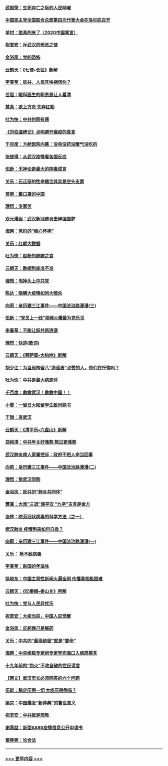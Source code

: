 #### [武振荣：生死存亡之际的人民呐喊](../pages/nsc993/n11856256.md?t=02100333) 
#### [中国民主党全国联合总部第四次代表大会在洛杉矶召开](../pages/nsc993/n11856344.md?t=02100333) 
#### [羊村：狼真的来了（2020中国寓言）](../pages/nsc993/n11856229.md?t=02100333) 
#### [祝君安：斥武汉的邪恶之徒](../pages/nsc993/n11855861.md?t=02100333) 
#### [金浴凤：党的恐怖](../pages/nsc993/n11855849.md?t=02100333) 
#### [云鹤天：《七律▪长征》新解](../pages/nsc993/n11855479.md?t=02100333) 
#### [李春草：妖共，人民凭啥相信你？](../pages/nsc993/n11855196.md?t=02100333) 
#### [苦胆：眼科医生的职责是让人看清](../pages/nsc993/n11853840.md?t=02100333) 
#### [慧真：欲上方舟 先弃红船](../pages/nsc993/n11853483.md?t=02100333) 
#### [吐为快：中共封网有感](../pages/nsc993/n11852575.md?t=02100333) 
#### [《刘伯温碑记》点明避开瘟疫的真言](../pages/nsc993/n11852128.md?t=02100333) 
#### [千百度：方舱医院内幕：没电没药没暖气没吃的](../pages/nsc993/n11850211.md?t=02100333) 
#### [张彼得：从武汉疫情看各国反应](../pages/nsc993/n11850102.md?t=02100333) 
#### [伍新：无神论是最大的阴毒谎言](../pages/nsc993/n11846129.md?t=02100333) 
#### [关乐：石正丽的性命赌注其实是空头支票](../pages/nsc993/n11846109.md?t=02100333) 
#### [苦胆：戴口罩的中国](../pages/nsc993/n11845576.md?t=02100333) 
#### [理悟：专家苦](../pages/nsc993/n11845564.md?t=02100333) 
#### [双元漫画：武汉新冠肺炎击碎强国梦](../pages/nsc993/n11843320.md?t=02100333) 
#### [海网：党妈的“瘟心怀抱”](../pages/nsc993/n11840740.md?t=02100333) 
#### [关乐：红朝大数据](../pages/nsc993/n11840675.md?t=02100333) 
#### [吐为快：赵粉的肺腑之哀](../pages/nsc993/n11840618.md?t=02100333) 
#### [云鹤天：数据到底准不准](../pages/nsc993/n11840325.md?t=02100333) 
#### [理悟：甩掉头上中共党](../pages/nsc993/n11838826.md?t=02100333) 
#### [陈达：隐瞒大疫情如同大暗杀](../pages/nsc993/n11838771.md?t=02100333) 
#### [向莉：亲历建三江事件——中国法治路漫漫(三)](../pages/nsc993/n11831825.md?t=02100333) 
#### [伍新：“党员上一线”视频火爆最为党乐见](../pages/nsc993/n11838200.md?t=02100333) 
#### [李春草：不能让妖共再逍遥](../pages/nsc993/n11838102.md?t=02100333) 
#### [理悟：快逃(歌词)](../pages/nsc993/n11838083.md?t=02100333) 
#### [云鹤天：《菩萨蛮▪大柏地》新解](../pages/nsc993/n11838059.md?t=02100333) 
#### [胡少江：为当局拘留八“造谣者”点赞的人，你们在忏悔吗？](../pages/nsc993/n11836801.md?t=02100333) 
#### [吐为快：中共是最大病原体](../pages/nsc993/n11836748.md?t=02100333) 
#### [千百度：救救武汉！救救中国！！](../pages/nsc993/n11836145.md?t=02100333) 
#### [小雪：一留日大陆留学生致同胞书](../pages/nsc993/n11834624.md?t=02100333) 
#### [千瑞：哀武汉](../pages/nsc993/n11833647.md?t=02100333) 
#### [云鹤天：《清平乐▪六盘山》新解](../pages/nsc993/n11833611.md?t=02100333) 
#### [郑纯清：中共年关好难熬 熬过更难熬](../pages/nsc993/n11833489.md?t=02100333) 
#### [武汉肺炎病人家属控诉：政府不把人命当回事](../pages/nsc993/n11833205.md?t=02100333) 
#### [向莉：亲历建三江事件——中国法治路漫漫(二)](../pages/nsc993/n11829102.md?t=02100333) 
#### [理悟：致武汉同胞](../pages/nsc993/n11831522.md?t=02100333) 
#### [金浴凤：妖共的“肺炎共同体”](../pages/nsc993/n11829448.md?t=02100333) 
#### [慧真：大难“三退”保平安 “九字”吉言是金方](../pages/nsc993/n11829501.md?t=02100333) 
#### [张林：防范冠状病毒的科学方法（之一）](../pages/nsc993/n11828618.md?t=02100333) 
#### [武汉肺炎 疫情到来如何自救？](../pages/nsc993/n11827632.md?t=02100333) 
#### [向莉：亲历建三江事件——中国法治路漫漫(一)](../pages/nsc993/n11827190.md?t=02100333) 
#### [关乐： 枪不敌病毒](../pages/nsc993/n11826746.md?t=02100333) 
#### [李春草：赵国的年滋味](../pages/nsc993/n11826321.md?t=02100333) 
#### [徐晓东：中国主观性新闻火遍全网 传播真相极困难](../pages/nsc993/n11826508.md?t=02100333) 
#### [云鹤天：《忆秦娥▪娄山关》再解](../pages/nsc993/n11824682.md?t=02100333) 
#### [吐为快：党与人民异忧乐](../pages/nsc993/n11824660.md?t=02100333) 
#### [祝君安：大疫当前，中国人应觉醒](../pages/nsc993/n11821946.md?t=02100333) 
#### [金浴凤：反躬罪己是解药](../pages/nsc993/n11820280.md?t=02100333) 
#### [关乐：中共的“最高绝密”就是“要命”](../pages/nsc993/n11816946.md?t=02100333) 
#### [海网：中央维稳专家组专家夸完海口入病房感言](../pages/nsc993/n11815138.md?t=02100333) 
#### [十九年前的“伪火”不攻自破的世纪谎言](../pages/nsc993/n11813238.md?t=02100333) 
#### [【网文】武汉市长必须回答的六个问题](../pages/nsc993/n11813848.md?t=02100333) 
#### [伍新：稳定压倒一切 大疫压得倒吗？](../pages/nsc993/n11812634.md?t=02100333) 
#### [梁京：中国爆发“新非典”的警世意义](../pages/nsc993/n11812554.md?t=02100333) 
#### [祝君安：中共就是邪教](../pages/nsc993/n11812431.md?t=02100333) 
#### [谢燕益：新型SARS疫情信息公开申请书](../pages/nsc993/n11808840.md?t=02100333) 
#### [蜀笑笑：论合法](../pages/nsc993/n11808064.md?t=02100333) 

----
#### [ >>> 更早内容 <<< ](../indexes/nsc993-earlier.md)
